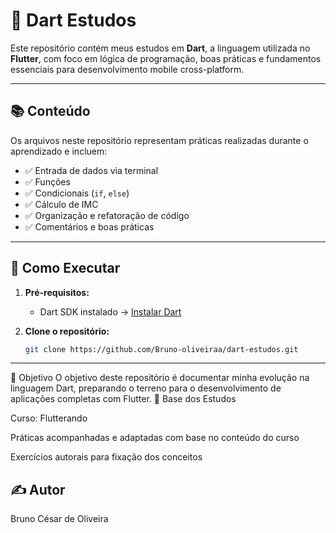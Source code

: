 # 🧠 Dart Estudos

Este repositório contém meus estudos em **Dart**, a linguagem utilizada no **Flutter**, com foco em lógica de programação, boas práticas e fundamentos essenciais para desenvolvimento mobile cross-platform.

---

## 📚 Conteúdo

Os arquivos neste repositório representam práticas realizadas durante o aprendizado e incluem:

- ✅ Entrada de dados via terminal
- ✅ Funções
- ✅ Condicionais (`if`, `else`)
- ✅ Cálculo de IMC
- ✅ Organização e refatoração de código
- ✅ Comentários e boas práticas

---

## 🚀 Como Executar

1. **Pré-requisitos:**
   - Dart SDK instalado → [Instalar Dart](https://dart.dev/get-dart)

2. **Clone o repositório:**

   ```bash
   git clone https://github.com/Bruno-oliveiraa/dart-estudos.git


---

📌 Objetivo
O objetivo deste repositório é documentar minha evolução na linguagem Dart, preparando o terreno para o desenvolvimento de aplicações completas com Flutter.
📖 Base dos Estudos

Curso: Flutterando

Práticas acompanhadas e adaptadas com base no conteúdo do curso

Exercícios autorais para fixação dos conceitos

## ✍️ Autor

Bruno César de Oliveira
